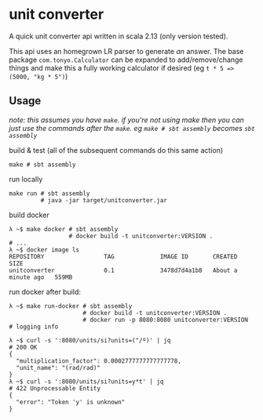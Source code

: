 # unit converter

A quick unit converter api written in scala 2.13 (only version tested).

This api uses an homegrown LR parser to generate _an_ answer. The base package `com.tonyo.Calculator` can be expanded to add/remove/change things and make this a fully working calculator if desired (eg `t * 5 => (5000, "kg * 5")`)

## Usage

_*note:* this assumes you have `make`.  if you're not using make then you can just use the commands after the `make`. eg `make # sbt assembly` becomes `sbt assembly`_

build & test (all of the subsequent commands do this same action)

```
make # sbt assembly
```

run locally

```
make run # sbt assembly
         # java -jar target/unitconverter.jar
```

build docker

```
λ ~$ make docker # sbt assembly
                 # docker build -t unitconverter:VERSION .
# ...
λ ~$ docker image ls
REPOSITORY                 TAG             IMAGE ID       CREATED              SIZE
unitconverter              0.1             3478d7d4a1b8   About a minute ago   559MB
```

run docker after build:

```
λ ~$ make run-docker # sbt assembly
                     # docker build -t unitconverter:VERSION .
                     # docker run -p 8080:8080 unitconverter:VERSION
# logging info
```
```
λ ~$ curl -s ':8080/units/si?units=("/º)' | jq
# 200 OK
{
  "multiplication_factor": 0.0002777777777777778,
  "unit_name": "(rad/rad)"
}
λ ~$ curl -s ':8080/units/si?units=y*t' | jq
# 422 Unprocessable Entity
{
  "error": "Token 'y' is unknown"
}
```
